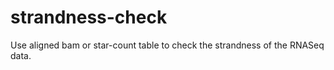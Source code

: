 # strandness-check

Use aligned bam or star-count table to check the strandness of the RNASeq data.
